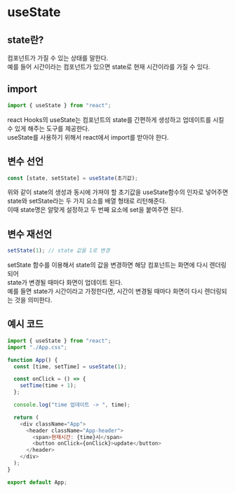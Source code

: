 # useState

## state란?

컴포넌트가 가질 수 있는 상태를 말한다.  
예를 들어 시간이라는 컴포넌트가 있으면 state로 현재 시간이라를 가질 수 있다.

## import

```javascript
import { useState } from "react";
```

react Hooks의 useState는 컴포넌트의 state를 간편하게 생성하고 업데이트를 시킬 수 있게 해주는 도구를 제공한다.  
useState를 사용하기 위해서 react에서 import를 받아야 한다.

## 변수 선언

```javascript
const [state, setState] = useState(초기값);
```

위와 같이 state의 생성과 동시에 가져야 할 초기값을 useState함수의 인자로 넣어주면  
state와 setState라는 두 가지 요소를 배열 형태로 리턴해준다.  
이때 state명은 알맞게 설정하고 두 번째 요소에 set을 붙여주면 된다.

## 변수 재선언

```javascript
setState(1); // state 값을 1로 변경
```

setState 함수를 이용해서 state의 값을 변경하면 해당 컴포넌트는 화면에 다시 렌더링 되어  
state가 변경될 때마다 화면이 업데이트 된다.  
예를 들면 state가 시간이라고 가정한다면, 시간이 변경될 때마다 화면이 다시 렌더링되는 것을 의미한다.

## 예시 코드

```javascript
import { useState } from "react";
import "./App.css";

function App() {
  const [time, setTime] = useState(1);

  const onClick = () => {
    setTime(time + 1);
  };

  console.log("time 업데이트 -> ", time);

  return (
    <div className="App">
      <header className="App-header">
        <span>현재시간: {time}시</span>
        <button onClick={onClick}>update</button>
      </header>
    </div>
  );
}

export default App;
```
